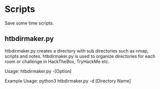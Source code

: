 # Scripts
Save some time scripts.

__htbdirmaker.py__
--
htbdirmaker.py creates a directory with sub directories such as nmap, scripts and notes.
htbdirmaker.py is used to organize directories for each room or challenge in HackTheBox, TryHackMe etc.

Usage: htbdirmaker.py -[Option]

Example Usage: python3 htbdirmaker.py -d [Directory Name]
